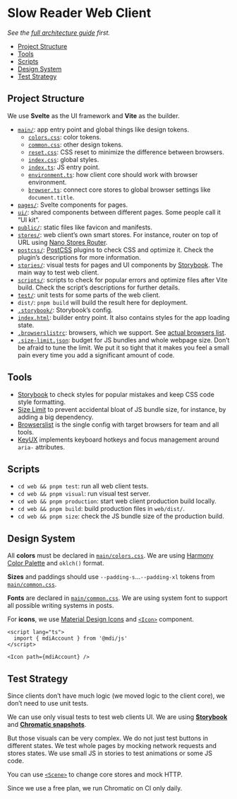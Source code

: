 # Slow Reader Web Client

_See the [full architecture guide](../README.md) first._

- [Project Structure](#project-structure)
- [Tools](#tools)
- [Scripts](#scripts)
- [Design System](#design-system)
- [Test Strategy](#test-strategy)

## Project Structure

We use **Svelte** as the UI framework and **Vite** as the builder.

- [`main/`](./main): app entry point and global things like design tokens.
  - [`colors.css`](./main/colors.css): color tokens.
  - [`common.css`](./main/common.css): other design tokens.
  - [`reset.css`](./main/reset.css): CSS reset to minimize the difference between browsers.
  - [`index.css`](./main/index.css): global styles.
  - [`index.ts`](./main/index.ts): JS entry point.
  - [`environment.ts`](./main/environment.ts): how client core should work with browser environment.
  - [`browser.ts`](./main/browser.ts): connect core stores to global browser settings like `document.title`.
- [`pages/`](./pages/): Svelte components for pages.
- [`ui/`](./ui/): shared components between different pages. Some people call it “UI kit”.
- [`public/`](./public/): static files like favicon and manifests.
- [`stores/`](./stores/): web client’s own smart stores. For instance, router on top of URL using [Nano Stores Router](https://github.com/nanostores/router).
- [`postcss/`](./postcss/): [PostCSS](https://postcss.org/) plugins to check CSS and optimize it. Check the plugin’s descriptions for more information.
- [`stories/`](./stories/): visual tests for pages and UI components by [Storybook](https://storybook.js.org/). The main way to test web client.
- [`scripts/`](./scripts/): scripts to check for popular errors and optimize files after Vite build. Check the script’s descriptions for further details.
- [`test/`](./test/): unit tests for some parts of the web client.
- `dist/`: `pnpm build` will build the result here for deployment.
- [`.storybook/`](./.storybook/): Storybook’s config.
- [`index.html`](./index.html): builder entry point. It also contains styles for the app loading state.
- [`.browserslistrc`](./.browserslistrc): browsers, which we support. See [actual browsers list](https://browsersl.ist/#q=defaults+and+supports+es6-module).
- [`.size-limit.json`](./.size-limit.json): budget for JS bundles and whole webpage size. Don’t be afraid to tune the limit. We put it so tight that it makes you feel a small pain every time you add a significant amount of code.

## Tools

- [Storybook](https://storybook.js.org/) to check styles for popular mistakes and keep CSS code style formatting.
- [Size Limit](https://github.com/ai/size-limit/) to prevent accidental bloat of JS bundle size, for instance, by adding a big dependency.
- [Browserslist](https://github.com/browserslist/browserslist) is the single config with target browsers for team and all tools.
- [KeyUX](https://github.com/ai/keyux) implements keyboard hotkeys and focus management around `aria-` attributes.

## Scripts

- `cd web && pnpm test`: run all web client tests.
- `cd web && pnpm visual`: run visual test server.
- `cd web && pnpm production`: start web client production build locally.
- `cd web && pnpm build`: build production files in `web/dist/`.
- `cd web && pnpm size`: check the JS bundle size of the production build.

## Design System

All **colors** must be declared in [`main/colors.css`](./main/colors.css). We are using [Harmony Color Palette](https://github.com/evilmartians/harmony) and `oklch()` format.

**Sizes** and paddings should use `--padding-s`…`--padding-xl` tokens from [`main/common.css`](./main/common.css).

**Fonts** are declared in [`main/common.css`](./main/common.css). We are using system font to support all possible writing systems in posts.

For **icons**, we use [Material Design Icons](https://pictogrammers.com/library/mdi/) and [`<Icon>`](./ui/icon.svelte) component.

```svelte
<script lang="ts">
  import { mdiAccount } from '@mdi/js'
</script>

<Icon path={mdiAccount} />
```

## Test Strategy

Since clients don’t have much logic (we moved logic to the client core), we don’t need to use unit tests.

We can use only visual tests to test web clients UI. We are using **[Storybook](https://storybook.js.org/)** and **[Chromatic snapshots](https://www.chromatic.com/builds?appId=65678843aa11589739e8fbee)**.

But those visuals can be very complex. We do not just test buttons in different states. We test whole pages by mocking network requests and stores states. We use small JS in stories to test animations or some JS code.

You can use [`<Scene>`](./stories/scene.svelte) to change core stores and mock HTTP.

Since we use a free plan, we run Chromatic on CI only daily.
